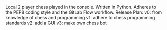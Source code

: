 Local 2 player chess played in the console.
Written in Python.
Adheres to the PEP8 coding style and the GitLab Flow workflow.
Release Plan:
v0: from knowledge of chess and programming
v1: adhere to chess programming standards
v2: add a GUI
v3: make own chess bot
